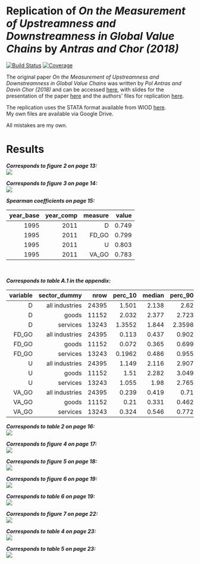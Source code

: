 # Replication of *On the Measurement of Upstreamness and Downstreamness in Global Value Chains* by *Antras and Chor (2018)*

[![Build Status](https://github.com/forsthuber92/antras_chor_2018.jl/workflows/CI/badge.svg)](https://github.com/forsthuber92/antras_chor_2018.jl/actions)
[![Coverage](https://codecov.io/gh/forsthuber92/antras_chor_2018.jl/branch/master/graph/badge.svg)](https://codecov.io/gh/forsthuber92/antras_chor_2018.jl)

The original paper *On the Measurement of Upstreamness and Downstreamness in Global Value Chains* was written by *Pol Antras and Davin Chor (2018)* and can 
be accessed [here](https://scholar.harvard.edu/files/antras/files/upstream_ac_29dec2017_withtables.pdf), with slides for the presentation of the paper [here](https://scholar.harvard.edu/files/antras/files/upstream_ac_slides_dec17.pdf) and the authors' files for replication [here](https://scholar.harvard.edu/files/antras/files/upstream_ac_replication.zip).<br/>

The replication uses the STATA format available from WIOD [here](http://www.wiod.org/database/wiots13).<br/>
My own files are available via Google Drive.

All mistakes are my own.

# Results

***Corresponds to figure 2 on page 13:***
<br/>
![](https://raw.githubusercontent.com/forsthuber92/antras_chor_2018.jl/main/images/figure2.png)
<br/>

***Corresponds to figure 3 on page 14:***
<br/>
![](https://raw.githubusercontent.com/forsthuber92/antras_chor_2018.jl/main/images/figure3.png)
<br/>

***Spearman coefficients on page 15:***
<br/>
<table>
  <thead>
    <tr class = "header headerLastRow">
      <th style = "text-align: right;">year_base</th>
      <th style = "text-align: right;">year_comp</th>
      <th style = "text-align: right;">measure</th>
      <th style = "text-align: right;">value</th>
    </tr>
  </thead>
  <tbody>
    <tr>
      <td style = "text-align: right;">1995</td>
      <td style = "text-align: right;">2011</td>
      <td style = "text-align: right;">D</td>
      <td style = "text-align: right;">0.749</td>
    </tr>
    <tr>
      <td style = "text-align: right;">1995</td>
      <td style = "text-align: right;">2011</td>
      <td style = "text-align: right;">FD_GO</td>
      <td style = "text-align: right;">0.799</td>
    </tr>
    <tr>
      <td style = "text-align: right;">1995</td>
      <td style = "text-align: right;">2011</td>
      <td style = "text-align: right;">U</td>
      <td style = "text-align: right;">0.803</td>
    </tr>
    <tr>
      <td style = "text-align: right;">1995</td>
      <td style = "text-align: right;">2011</td>
      <td style = "text-align: right;">VA_GO</td>
      <td style = "text-align: right;">0.783</td>
    </tr>
  </tbody>
</table>
<br/>


***Corresponds to table A.1 in the appendix:***
<br/>

<table>
  <thead>
    <tr class = "header headerLastRow">
      <th style = "text-align: right;">variable</th>
      <th style = "text-align: right;">sector_dummy</th>
      <th style = "text-align: right;">nrow</th>
      <th style = "text-align: right;">perc_10</th>
      <th style = "text-align: right;">median</th>
      <th style = "text-align: right;">perc_90</th>
      <th style = "text-align: right;">mean</th>
      <th style = "text-align: right;">std</th>
    </tr>
  </thead>
  <tbody>
    <tr>
      <td style = "text-align: right;">D</td>
      <td style = "text-align: right;">all industries</td>
      <td style = "text-align: right;">24395</td>
      <td style = "text-align: right;">1.501</td>
      <td style = "text-align: right;">2.138</td>
      <td style = "text-align: right;">2.62</td>
      <td style = "text-align: right;">2.07597</td>
      <td style = "text-align: right;">0.492284</td>
    </tr>
    <tr>
      <td style = "text-align: right;">D</td>
      <td style = "text-align: right;">goods</td>
      <td style = "text-align: right;">11152</td>
      <td style = "text-align: right;">2.032</td>
      <td style = "text-align: right;">2.377</td>
      <td style = "text-align: right;">2.723</td>
      <td style = "text-align: right;">2.36839</td>
      <td style = "text-align: right;">0.339109</td>
    </tr>
    <tr>
      <td style = "text-align: right;">D</td>
      <td style = "text-align: right;">services</td>
      <td style = "text-align: right;">13243</td>
      <td style = "text-align: right;">1.3552</td>
      <td style = "text-align: right;">1.844</td>
      <td style = "text-align: right;">2.3598</td>
      <td style = "text-align: right;">1.82972</td>
      <td style = "text-align: right;">0.465776</td>
    </tr>
    <tr>
      <td style = "text-align: right;">FD_GO</td>
      <td style = "text-align: right;">all industries</td>
      <td style = "text-align: right;">24395</td>
      <td style = "text-align: right;">0.113</td>
      <td style = "text-align: right;">0.437</td>
      <td style = "text-align: right;">0.902</td>
      <td style = "text-align: right;">0.465831</td>
      <td style = "text-align: right;">0.279695</td>
    </tr>
    <tr>
      <td style = "text-align: right;">FD_GO</td>
      <td style = "text-align: right;">goods</td>
      <td style = "text-align: right;">11152</td>
      <td style = "text-align: right;">0.072</td>
      <td style = "text-align: right;">0.365</td>
      <td style = "text-align: right;">0.699</td>
      <td style = "text-align: right;">0.376289</td>
      <td style = "text-align: right;">0.253111</td>
    </tr>
    <tr>
      <td style = "text-align: right;">FD_GO</td>
      <td style = "text-align: right;">services</td>
      <td style = "text-align: right;">13243</td>
      <td style = "text-align: right;">0.1962</td>
      <td style = "text-align: right;">0.486</td>
      <td style = "text-align: right;">0.955</td>
      <td style = "text-align: right;">0.541236</td>
      <td style = "text-align: right;">0.278791</td>
    </tr>
    <tr>
      <td style = "text-align: right;">U</td>
      <td style = "text-align: right;">all industries</td>
      <td style = "text-align: right;">24395</td>
      <td style = "text-align: right;">1.149</td>
      <td style = "text-align: right;">2.116</td>
      <td style = "text-align: right;">2.907</td>
      <td style = "text-align: right;">2.07971</td>
      <td style = "text-align: right;">0.692448</td>
    </tr>
    <tr>
      <td style = "text-align: right;">U</td>
      <td style = "text-align: right;">goods</td>
      <td style = "text-align: right;">11152</td>
      <td style = "text-align: right;">1.51</td>
      <td style = "text-align: right;">2.282</td>
      <td style = "text-align: right;">3.049</td>
      <td style = "text-align: right;">2.27794</td>
      <td style = "text-align: right;">0.650891</td>
    </tr>
    <tr>
      <td style = "text-align: right;">U</td>
      <td style = "text-align: right;">services</td>
      <td style = "text-align: right;">13243</td>
      <td style = "text-align: right;">1.055</td>
      <td style = "text-align: right;">1.98</td>
      <td style = "text-align: right;">2.765</td>
      <td style = "text-align: right;">1.91278</td>
      <td style = "text-align: right;">0.682326</td>
    </tr>
    <tr>
      <td style = "text-align: right;">VA_GO</td>
      <td style = "text-align: right;">all industries</td>
      <td style = "text-align: right;">24395</td>
      <td style = "text-align: right;">0.239</td>
      <td style = "text-align: right;">0.419</td>
      <td style = "text-align: right;">0.71</td>
      <td style = "text-align: right;">0.449917</td>
      <td style = "text-align: right;">0.192906</td>
    </tr>
    <tr>
      <td style = "text-align: right;">VA_GO</td>
      <td style = "text-align: right;">goods</td>
      <td style = "text-align: right;">11152</td>
      <td style = "text-align: right;">0.21</td>
      <td style = "text-align: right;">0.331</td>
      <td style = "text-align: right;">0.462</td>
      <td style = "text-align: right;">0.336078</td>
      <td style = "text-align: right;">0.117965</td>
    </tr>
    <tr>
      <td style = "text-align: right;">VA_GO</td>
      <td style = "text-align: right;">services</td>
      <td style = "text-align: right;">13243</td>
      <td style = "text-align: right;">0.324</td>
      <td style = "text-align: right;">0.546</td>
      <td style = "text-align: right;">0.772</td>
      <td style = "text-align: right;">0.545781</td>
      <td style = "text-align: right;">0.191647</td>
    </tr>
  </tbody>
</table>


***Corresponds to table 2 on page 16:***
<br/>
![](https://raw.githubusercontent.com/forsthuber92/antras_chor_2018.jl/main/images/table2.png)
<br/>

***Corresponds to figure 4 on page 17:***
<br/>
![](https://raw.githubusercontent.com/forsthuber92/antras_chor_2018.jl/main/images/figure4.png)
<br/>

***Corresponds to figure 5 on page 18:***
<br/>
![](https://raw.githubusercontent.com/forsthuber92/antras_chor_2018.jl/main/images/figure5.png)
<br/>

***Corresponds to figure 6 on page 19:***
<br/>
![](https://raw.githubusercontent.com/forsthuber92/antras_chor_2018.jl/main/images/figure6.png)
<br/>

***Corresponds to table 6 on page 19:***
<br/>
![](https://raw.githubusercontent.com/forsthuber92/antras_chor_2018.jl/main/images/table3.png)
<br/>

***Corresponds to figure 7 on page 22:***
<br/>
![](https://raw.githubusercontent.com/forsthuber92/antras_chor_2018.jl/main/images/figure7.png)
<br/>

***Corresponds to table 4 on page 23:***
<br/>
![](https://raw.githubusercontent.com/forsthuber92/antras_chor_2018.jl/main/images/table4.png)
<br/>

***Corresponds to table 5 on page 23:***
<br/>
![](https://raw.githubusercontent.com/forsthuber92/antras_chor_2018.jl/main/images/table5.png)
<br/>
